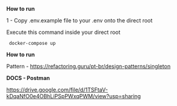 **How to run**

1 - Copy .env.example file to your .env onto the direct root

Execute this command inside your direct root
   

     docker-compose up

**How to run**

Pattern - https://refactoring.guru/pt-br/design-patterns/singleton


**DOCS - Postman**

https://drive.google.com/file/d/1TSFtaV-kDqaNfO0e4OBhLiPSpPWxqPWM/view?usp=sharing
